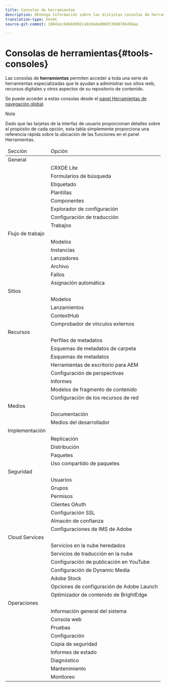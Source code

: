 ```yaml
---
title: Consolas de herramientas
description: Obtenga información sobre las distintas consolas de herramientas en AEM.
translation-type: tm+mt
source-git-commit: 18841ec94b8dd92ca92deda0869f2698786458aa

---
```



# Consolas de herramientas{#tools-consoles}

Las consolas de **herramientas** permiten acceder a toda una serie de herramientas especializadas que le ayudan a administrar sus sitios web, recursos digitales y otros aspectos de su repositorio de contenido.

Se puede acceder a estas consolas desde el [panel Herramientas de navegación global](/help/sites-cloud/authoring/getting-started/basic-handling.md#tools-panel).

>[!NOTE]
>
>Dado que las tarjetas de la interfaz de usuario proporcionan detalles sobre el propósito de cada opción, esta tabla simplemente proporciona una referencia rápida sobre la ubicación de las funciones en el panel Herramientas.

<table>
 <thead>
  <tr>
   <td>Sección</td>
   <td>Opción</td>
  </tr>
 </thead>
 <tbody>
  <tr>
   <td>General</td>
   <td> </td>
  </tr>
  <tr>
   <td> </td>
   <td>CRXDE Lite</td>
  </tr>
  <tr>
   <td> </td>
   <td>Formularios de búsqueda<br /> </td>
  </tr>
  <tr>
   <td> </td>
   <td>Etiquetado</td>
  </tr>
  <tr>
   <td> </td>
   <td>Plantillas</td>
  </tr>
  <tr>
   <td> </td>
   <td>Componentes</td>
  </tr>
  <tr>
   <td> </td>
   <td>Explorador de configuración</td>
  </tr>
  <tr>
   <td> </td>
   <td>Configuración de traducción</td>
  </tr>
  <tr>
   <td> </td>
   <td>Trabajos</td>
  </tr>
  <tr>
   <td>Flujo de trabajo</td>
   <td> </td>
  </tr>
  <tr>
   <td> </td>
   <td>Modelos</td>
  </tr>
  <tr>
   <td> </td>
   <td>Instancias</td>
  </tr>
  <tr>
   <td> </td>
   <td>Lanzadores</td>
  </tr>
  <tr>
   <td> </td>
   <td>Archivo</td>
  </tr>
  <tr>
   <td> </td>
   <td>Fallos</td>
  </tr>
  <tr>
   <td> </td>
   <td>Asignación automática</td>
  </tr>
  <tr>
   <td>Sitios</td>
   <td> </td>
  </tr>
  <tr>
   <td> </td>
   <td>Modelos</td>
  </tr>
  <tr>
   <td> </td>
   <td>Lanzamientos</td>
  </tr>
  <tr>
   <td> </td>
   <td>ContextHub</td>
  </tr>
  <tr>
   <td> </td>
   <td>Comprobador de vínculos externos<br /> </td>
  </tr>
  <tr>
   <td>Recursos</td>
   <td> </td>
  </tr>
  <tr>
   <td> </td>
   <td>Perfiles de metadatos</td>
  </tr>
  <tr>
   <td> </td>
   <td>Esquemas de metadatos de carpeta<br /> </td>
  </tr>
  <tr>
   <td> </td>
   <td>Esquemas de metadatos</td>
  </tr>
  <tr>
   <td> </td>
   <td>Herramientas de escritorio para AEM<br /> </td>
  </tr>
  <tr>
   <td> </td>
   <td>Configuración de perspectivas</td>
  </tr>
  <tr>
   <td> </td>
   <td>Informes</td>
  </tr>
  <tr>
   <td> </td>
   <td>Modelos de fragmento de contenido<br /> </td>
  </tr>
  <tr>
   <td> </td>
   <td>Configuración de los recursos de red</td>
  </tr>
  <tr>
   <td>Medios</td>
   <td> </td>
  </tr>
  <tr>
   <td> </td>
   <td>Documentación</td>
  </tr>
  <tr>
   <td> </td>
   <td>Medios del desarrollador</td>
  </tr>
  <tr>
   <td>Implementación</td>
   <td> </td>
  </tr>
  <tr>
   <td> </td>
   <td>Replicación</td>
  </tr>
  <tr>
   <td> </td>
   <td>Distribución</td>
  </tr>
  <tr>
   <td> </td>
   <td>Paquetes</td>
  </tr>
  <tr>
   <td> </td>
   <td>Uso compartido de paquetes</td>
  </tr>
  <tr>
   <td>Seguridad</td>
   <td> </td>
  </tr>
  <tr>
   <td> </td>
   <td>Usuarios</td>
  </tr>
  <tr>
   <td> </td>
   <td>Grupos</td>
  </tr>
  <tr>
   <td> </td>
   <td>Permisos  </td>
  </tr>
  <tr>
   <td> </td>
   <td>Clientes OAuth</td>
  </tr>
  <tr>
   <td> </td>
   <td>Configuración SSL</td>
  </tr>
  <tr>
   <td> </td>
   <td>Almacén de confianza</td>
  </tr>
  <tr>
   <td> </td>
   <td>Configuraciones de IMS de Adobe</td>
  </tr>
  <tr>
   <td>Cloud Services<br /> </td>
   <td> </td>
  </tr>
  <tr>
   <td> </td>
   <td>Servicios en la nube heredados</td>
  </tr>
  <tr>
   <td> </td>
   <td>Servicios de traducción en la nube</td>
  </tr>
  <tr>
   <td> </td>
   <td>Configuración de publicación en YouTube</td>
  </tr>
  <tr>
   <td> </td>
   <td>Configuración de Dynamic Media</td>
  </tr>
  <tr>
   <td> </td>
   <td>Adobe Stock</td>
  </tr>
  <tr>
   <td> </td>
   <td>Opciones de configuración de Adobe Launch</td>
  </tr>
  <tr>
   <td> </td>
   <td>Optimizador de contenido de BrightEdge</td>
  </tr>
  <tr>
   <td>Operaciones</td>
   <td> </td>
  </tr>
  <tr>
   <td> </td>
   <td>Información general del sistema</td>
  </tr>
  <tr>
   <td> </td>
   <td>Consola web<br /> </td>
  </tr>
  <tr>
   <td> </td>
   <td>Pruebas</td>
  </tr>
  <tr>
   <td> </td>
   <td>Configuración</td>
  </tr>
  <tr>
   <td> </td>
   <td>Copia de seguridad</td>
  </tr>
  <tr>
   <td> </td>
   <td>Informes de estado</td>
  </tr>
  <tr>
   <td> </td>
   <td>Diagnóstico</td>
  </tr>
  <tr>
   <td> </td>
   <td>Mantenimiento</td>
  </tr>
  <tr>
   <td> </td>
   <td>Monitoreo</td>
  </tr>
 </tbody>
</table>
